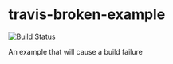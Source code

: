 # travis-broken-example

[![Build Status](https://travis-ci.org/Racer500/travis-broken-example.svg?branch=master)](https://travis-ci.org/Racer500/travis-broken-example)

An example that will cause a build failure
